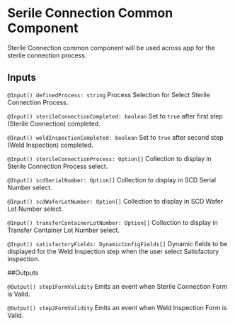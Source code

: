 # Serile Connection Common Component

Sterile Connection common component will be used across app for the sterile connection process. 

## Inputs

`@Input() definedProcess: string` Process Selection for Select Sterile Connection Process.
 
`@Input() sterileConnectionCompleted: boolean` Set to `true` after first step (Sterile Connection) completed.

`@Input() weldInspectionCompleted: boolean` Set to `true` after second step (Weld Inspection) completed.

`@Input() sterileConnectionProcess: Option[]` Collection to display in Sterile Connection Process select.

`@Input() scdSerialNumber: Option[]` Collection to display in SCD Serial Number select.

`@Input() scdWaferLotNumber: Option[]` Collection to display in SCD Wafer Lot Number select.

`@Input() transferContainerLotNumber: Option[]` Collection to display in Transfer Container Lot Number select.

`@Input() satisfactoryFields: DynamicConfigFields[]` Dynamic fields to be displayed for the Weld Inspection step when the user select Satisfactory inspection. 

##Outputs

`@Output() step1FormValidity` Emits an event when Sterile Connection Form is Valid.

`@Output() step2FormValidity` Emits an event when Weld Inspection Form is Valid.



